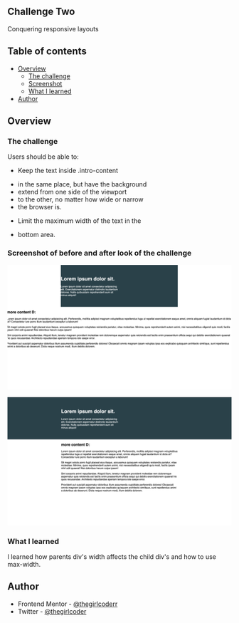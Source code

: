 ## Challenge Two

  Conquering responsive layouts
  
## Table of contents

- [Overview](#overview)
  - [The challenge](#the-challenge)
  - [Screenshot](#screenshot)
  - [What I learned](#what-i-learned)
- [Author](#author)

## Overview

### The challenge

Users should be able to:

-  Keep the text inside .intro-content
 *    in the same place, but have the background
 *    extend from one side of the viewport
 *    to the other, no matter how wide or narrow
 *    the browser is. 

-  Limit the maximum width of the text in the
 *    bottom area.

### Screenshot of before and after look of the challenge

![](challenge02/Beforelook.png)

![](challenge02/Afterlook.png)



### What I learned

I learned how parents div's width affects the child div's and how to use max-width.

## Author

- Frontend Mentor - [@thegirlcoderr](https://www.frontendmentor.io/profile/thegirlcoderr)
- Twitter - [@thegirlcoder](https://twitter.com/thegirlcoder)
